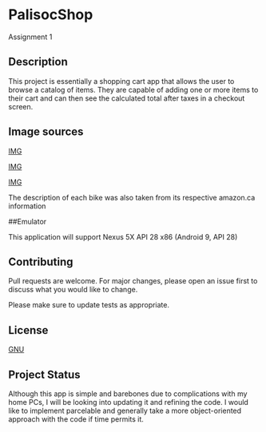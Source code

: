 # PalisocShop
Assignment 1

## Description
This project is essentially a shopping cart app that allows the user to browse a catalog of items. They are capable of adding
one or more items to their cart and can then see the calculated total after taxes in a checkout screen. 

## Image sources 

[IMG](https://images-na.ssl-images-amazon.com/images/I/91K0MWiGz-L._SX425_.jpg)

[IMG](https://images-na.ssl-images-amazon.com/images/I/71cBFyt1zKL._SY355_.jpg)

[IMG](https://images-na.ssl-images-amazon.com/images/I/81I%2BV99%2BS3L._SL1500_.jpg)

The description of each bike was also taken from its respective amazon.ca information 

##Emulator

This application will support Nexus 5X API 28 x86 (Android 9, API 28) 

## Contributing
Pull requests are welcome. For major changes, please open an issue first to discuss what you would like to change.

Please make sure to update tests as appropriate.

## License
[GNU](https://www.gnu.org/licenses/why-not-lgpl.html)

## Project Status
Although this app is simple and barebones due to complications with my home PCs, I will be looking into updating it 
and refining the code. I would like to implement parcelable and generally take a more object-oriented approach 
with the code if time permits it.
